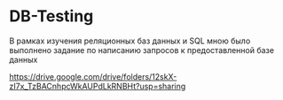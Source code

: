 # DB-Testing

В рамках изучения реляционных баз данных и SQL мною было выполнено задание по написанию запросов к предоставленной базе данных

https://drive.google.com/drive/folders/12skX-zI7x_TzBACnhpcWkAUPdLkRNBHt?usp=sharing
